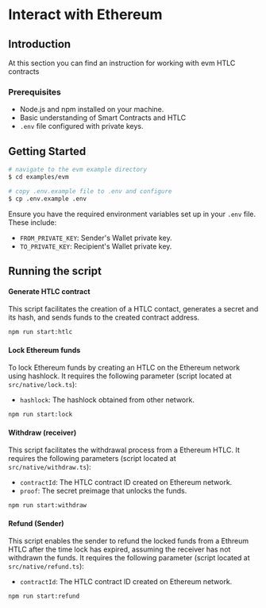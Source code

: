 #  Interact with Ethereum

## Introduction

At this section you can find an instruction for working with evm HTLC contracts

### Prerequisites

-   Node.js and npm installed on your machine.
-   Basic understanding of Smart Contracts and HTLC
-   `.env` file configured with private keys.

## Getting Started

```bash
# navigate to the evm example directory
$ cd examples/evm

# copy .env.example file to .env and configure
$ cp .env.example .env
```

Ensure you have the required environment variables set up in your `.env` file. These include:
-   `FROM_PRIVATE_KEY`: Sender's Wallet private key.
-   `TO_PRIVATE_KEY`: Recipient's Wallet private key.

## Running the script

#### Generate HTLC contract

This script facilitates the creation of a HTLC contact, generates a secret and its hash, and sends funds to the created contract address.

```bash
npm run start:htlc
```

#### Lock Ethereum funds

To lock Ethereum funds by creating an HTLC on the Ethereum network using hashlock. It requires the following parameter (script located at `src/native/lock.ts`):
- `hashlock`: The hashlock obtained from other network.

```bash
npm run start:lock
```

#### Withdraw (receiver)

This script facilitates the withdrawal process from a Ethereum HTLC. It requires the following parameters (script located at `src/native/withdraw.ts`):

- `contractId`: The HTLC contract ID created on Ethereum network.
- `proof`: The secret preimage that unlocks the funds.

```bash
npm run start:withdraw
```

#### Refund (Sender)

This script enables the sender to refund the locked funds from a Ethreum HTLC after the time lock has expired, assuming the receiver has not withdrawn the funds.
It requires the following parameter (script located at `src/native/refund.ts`):

- `contractId`: The HTLC contract ID created on Ethereum network.
```bash
npm run start:refund
```

